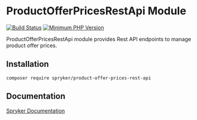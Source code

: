 # ProductOfferPricesRestApi Module
[![Build Status](https://travis-ci.org/spryker/product-offer-prices-rest-api.svg)](https://travis-ci.org/spryker/product-offer-prices-rest-api)
[![Minimum PHP Version](https://img.shields.io/badge/php-%3E%3D%207.2-8892BF.svg)](https://php.net/)

ProductOfferPricesRestApi module provides Rest API endpoints to manage product offer prices.

## Installation

```
composer require spryker/product-offer-prices-rest-api
```

## Documentation

[Spryker Documentation](https://academy.spryker.com/developing_with_spryker/module_guide/modules.html)

